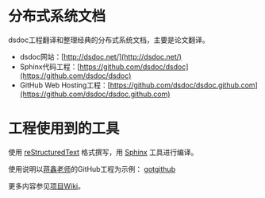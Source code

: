 分布式系统文档
=========================

dsdoc工程翻译和整理经典的分布式系统文档，主要是论文翻译。

- dsdoc网站：[http://dsdoc.net/](http://dsdoc.net/)
- Sphinx代码工程：[https://github.com/dsdoc/dsdoc](https://github.com/dsdoc/dsdoc)
- GitHub Web Hosting工程：[https://github.com/dsdoc/dsdoc.github.com](https://github.com/dsdoc/dsdoc.github.com)

工程使用到的工具
========================

使用 [reStructuredText](http://docutils.sourceforge.net/rst.html) 格式撰写，用 [Sphinx](http://sphinx.pocoo.org/) 工具进行编译。

使用说明以[蒋鑫老师](http://www.worldhello.net/)的GitHub工程为示例： [gotgithub](https://github.com/gotgit/gotgithub)



更多内容参见[项目Wiki](https://github.com/dsdoc/dsdoc/wiki)。
